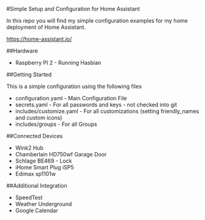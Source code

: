#Simple Setup and Configuration for Home Assistant

In this repo you will find my simple configuration examples for my home deployment of Home Assistant.

https://home-assistant.io/

##Hardware
* Raspberry PI 2 - Running Hasbian 


##Getting Started

This is a simple configuration using the following files

* configuration.yaml - Main Configuration File
* secrets.yaml - For all passwords and keys - not checked into git
* includes/customize.yaml - For all customizations (setting friendly_names and custom icons)
* includes/groups - For all Groups

##Connected Devices
* Wink2 Hub
* Chamberlain  HD750wf Garage Door
* Schlage BE469 - Lock
* iHome Smart Plug iSP5
* Edimax sp1101w

##Additional Integration
* SpeedTest
* Weather Underground
* Google Calendar
